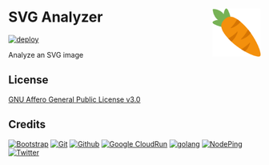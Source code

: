 # SVG Analyzer [<img alt="Logo for SVGan" src="cmd/server/static/favicon.svg" height="96" align="right"/>](https://svgan.fileformat.info/)

[![deploy](https://github.com/FileFormatInfo/svgan/actions/workflows/gcr-deploy.yaml/badge.svg)](https://github.com/FileFormatInfo/svgan/actions/workflows/gcr-deploy.yaml)

Analyze an SVG image

## License

[GNU Affero General Public License v3.0](LICENSE.txt)

## Credits

[![Bootstrap](https://www.vectorlogo.zone/logos/getbootstrap/getbootstrap-ar21.svg)](https://getbootstrap.com/ "HTML/CSS Framework")
[![Git](https://www.vectorlogo.zone/logos/git-scm/git-scm-ar21.svg)](https://git-scm.com/ "Version control")
[![Github](https://www.vectorlogo.zone/logos/github/github-ar21.svg)](https://github.com/ "Code hosting")
[![Google CloudRun](https://www.vectorlogo.zone/logos/google_cloud_run/google_cloud_run-ar21.svg)](https://cloud.google.com/run/ "Hosting")
[![golang](https://www.vectorlogo.zone/logos/golang/golang-ar21.svg)](https://golang.org/ "Programming language")
[![NodePing](https://www.vectorlogo.zone/logos/nodeping/nodeping-ar21.svg)](https://nodeping.com?rid=201109281250J5K3P "Uptime monitoring")
[![Twitter](https://www.vectorlogo.zone/logos/twitter/twitter-ar21.svg)](https://github.com/twitter/twemoji/blob/gh-pages/v/14.0.2/svg/1f955.svg "Logo")
